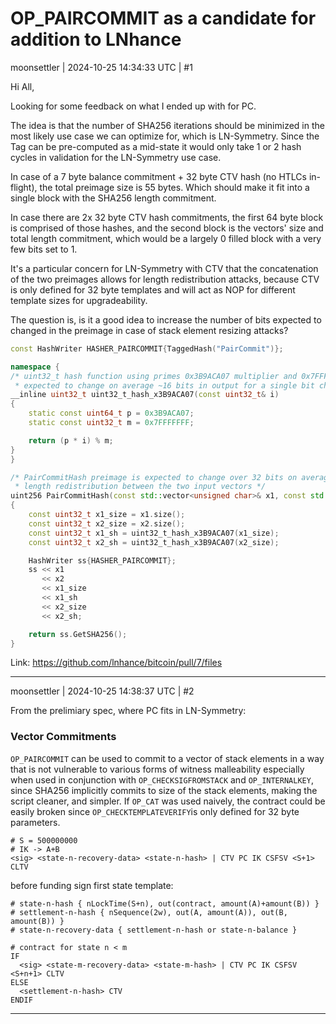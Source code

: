 # OP_PAIRCOMMIT as a candidate for addition to LNhance

moonsettler | 2024-10-25 14:34:33 UTC | #1

Hi All,

Looking for some feedback on what I ended up with for PC.

The idea is that the number of SHA256 iterations should be minimized in the most likely use case we can optimize for, which is LN-Symmetry. Since the Tag can be pre-computed as a mid-state it would only take 1 or 2 hash cycles in validation for the LN-Symmetry use case.

In case of a 7 byte balance commitment + 32 byte CTV hash (no HTLCs in-flight), the total preimage size is 55 bytes. Which should make it fit into a single block with the SHA256 length commitment.

In case there are 2x 32 byte CTV hash commitments, the first 64 byte block is comprised of those hashes, and the second block is the vectors' size and total length commitment, which would be a largely 0 filled block with a very few bits set to 1.

It's a particular concern for LN-Symmetry with CTV that the concatenation of the two preimages allows for length redistribution attacks, because CTV is only defined for 32 byte templates and will act as NOP for different template sizes for upgradeability.

The question is, is it a good idea to increase the number of bits expected to changed in the preimage in case of stack element resizing attacks?

```c++
const HashWriter HASHER_PAIRCOMMIT{TaggedHash("PairCommit")};

namespace {
/* uint32_t hash function using primes 0x3B9ACA07 multiplier and 0x7FFFFFFF modulo
 * expected to change on average ~16 bits in output for a single bit change in input */
__inline uint32_t uint32_t_hash_x3B9ACA07(const uint32_t& i)
{
    static const uint64_t p = 0x3B9ACA07;
    static const uint32_t m = 0x7FFFFFFF;

    return (p * i) % m;
}
}

/* PairCommitHash preimage is expected to change over 32 bits on average in case of
 * length redistribution between the two input vectors */
uint256 PairCommitHash(const std::vector<unsigned char>& x1, const std::vector<unsigned char>& x2)
{
    const uint32_t x1_size = x1.size();
    const uint32_t x2_size = x2.size();
    const uint32_t x1_sh = uint32_t_hash_x3B9ACA07(x1_size);
    const uint32_t x2_sh = uint32_t_hash_x3B9ACA07(x2_size);

    HashWriter ss{HASHER_PAIRCOMMIT};
    ss << x1
       << x2
       << x1_size
       << x1_sh
       << x2_size
       << x2_sh;

    return ss.GetSHA256();
}
```
Link: https://github.com/lnhance/bitcoin/pull/7/files

-------------------------

moonsettler | 2024-10-25 14:38:37 UTC | #2

From the prelimiary spec, where PC fits in LN-Symmetry:

### Vector Commitments

`OP_PAIRCOMMIT` can be used to commit to a vector of stack elements in a way that
is not vulnerable to various forms of witness malleability especially when used
in conjunction with `OP_CHECKSIGFROMSTACK` and `OP_INTERNALKEY`,
since SHA256 implicitly commits to size of the stack elements, making the script
cleaner, and simpler. If `OP_CAT` was used naively, the contract could be easily
broken since `OP_CHECKTEMPLATEVERIFY`is only defined for 32 byte parameters.

```text
# S = 500000000
# IK -> A+B
<sig> <state-n-recovery-data> <state-n-hash> | CTV PC IK CSFSV <S+1> CLTV
```
before funding sign first state template:
```text
# state-n-hash { nLockTime(S+n), out(contract, amount(A)+amount(B)) }
# settlement-n-hash { nSequence(2w), out(A, amount(A)), out(B, amount(B)) }
# state-n-recovery-data { settlement-n-hash or state-n-balance }

# contract for state n < m
IF
  <sig> <state-m-recovery-data> <state-m-hash> | CTV PC IK CSFSV <S+n+1> CLTV
ELSE
  <settlement-n-hash> CTV
ENDIF
```

-------------------------

